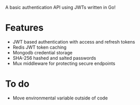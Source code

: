 A basic authentication API using JWTs written in Go!

# Features

- JWT based authentication with access and refresh tokens
- Redis JWT token caching
- Mongodb credential storage
- SHA-256 hashed and salted passwords
- Mux middleware for protecting secure endpoints

# To do

- Move environmental variable outside of code
